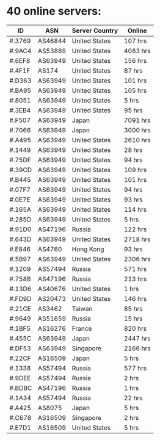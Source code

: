 # 40 online servers:

| ID | ASN | Server Country | Online |
| ------ | ------ | ------ | ------ |
| #.3769 | AS46844 | United States | 107 hrs |
| #.9AC4 | AS53889 | United States | 4083 hrs |
| #.6EF8 | AS63949 | United States | 156 hrs |
| #.4F1F | AS174 | United States | 87 hrs |
| #.D363 | AS63949 | United States | 101 hrs |
| #.BA95 | AS63949 | United States | 105 hrs |
| #.8051 | AS63949 | United States | 5 hrs |
| #.3EB4 | AS63949 | United States | 95 hrs |
| #.F507 | AS63949 | Japan | 7091 hrs |
| #.7066 | AS63949 | Japan | 3000 hrs |
| #.A495 | AS63949 | United States | 2610 hrs |
| #.1449 | AS63949 | United States | 28 hrs |
| #.75DF | AS63949 | United States | 94 hrs |
| #.39CD | AS63949 | United States | 109 hrs |
| #.B445 | AS63949 | United States | 101 hrs |
| #.07F7 | AS63949 | United States | 94 hrs |
| #.0E7E | AS63949 | United States | 93 hrs |
| #.165A | AS63949 | United States | 114 hrs |
| #.285D | AS63949 | United States | 5 hrs |
| #.91D0 | AS47196 | Russia | 122 hrs |
| #.643D | AS63949 | United States | 2718 hrs |
| #.E846 | AS4760 | Hong Kong | 93 hrs |
| #.5B97 | AS63949 | United States | 2306 hrs |
| #.1209 | AS57494 | Russia | 571 hrs |
| #.758B | AS47196 | Russia | 213 hrs |
| #.13D6 | AS40676 | United States | 1 hrs |
| #.FD9D | AS20473 | United States | 146 hrs |
| #.21CE | AS3462 | Taiwan | 85 hrs |
| #.9649 | AS51659 | Russia | 15 hrs |
| #.1BF5 | AS16276 | France | 820 hrs |
| #.455C | AS63949 | Japan | 2447 hrs |
| #.DF53 | AS63949 | Singapore | 2166 hrs |
| #.22CF | AS16509 | Japan | 5 hrs |
| #.1338 | AS57494 | Russia | 577 hrs |
| #.9DEE | AS57494 | Russia | 2 hrs |
| #.BDBC | AS47196 | Russia | 1 hrs |
| #.1A34 | AS57494 | Russia | 22 hrs |
| #.A425 | AS8075 | Japan | 5 hrs |
| #.C678 | AS16509 | Singapore | 2 hrs |
| #.E7D1 | AS16509 | United States | 5 hrs |


